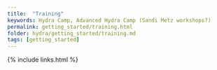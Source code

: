 ```yaml
---
title:  "Training"
keywords: Hydra Camp, Advanced Hydra Camp (Sandi Metz workshops?)
permalink: getting_started/training.html
folder: hydra/getting_started/training.md
tags: [getting_started]
---
```



{% include links.html %}
